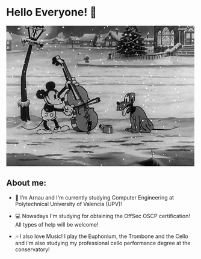 # Hello Everyone! 👋

![screen-gif](./gif.gif)

## About me:

- 🔭 I’m Arnau and I'm currently studying Computer Engineering at Polytechnical University of Valencia (UPV)!

- 💻 Nowadays I'm studying for obtaining the OffSec OSCP certification! All types of help will be welcome!

- 🎶 I also love Music! I play the Euphonium, the Trombone and the Cello and i'm also studying my professional cello performance degree at the conservatory!
